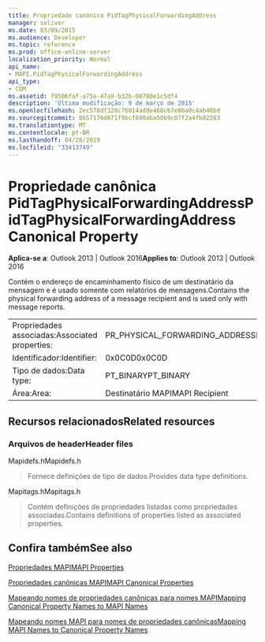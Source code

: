 ```yaml
---
title: Propriedade canônica PidTagPhysicalForwardingAddress
manager: soliver
ms.date: 03/09/2015
ms.audience: Developer
ms.topic: reference
ms.prod: office-online-server
localization_priority: Normal
api_name:
- MAPI.PidTagPhysicalForwardingAddress
api_type:
- COM
ms.assetid: f9506faf-a75a-47a9-b32b-00780e1c5df4
description: 'Última modificação: 9 de março de 2015'
ms.openlocfilehash: 2ec578df320c76014adde468cb7e86a0c4ab40bd
ms.sourcegitcommit: 8657170d071f9bcf680aba50b9c07f2a4fb82283
ms.translationtype: MT
ms.contentlocale: pt-BR
ms.lasthandoff: 04/28/2019
ms.locfileid: "33413749"
---
```

# <a name="pidtagphysicalforwardingaddress-canonical-property"></a><span data-ttu-id="b5a96-103">Propriedade canônica PidTagPhysicalForwardingAddress</span><span class="sxs-lookup"><span data-stu-id="b5a96-103">PidTagPhysicalForwardingAddress Canonical Property</span></span>

  
  
<span data-ttu-id="b5a96-104">**Aplica-se a**: Outlook 2013 | Outlook 2016</span><span class="sxs-lookup"><span data-stu-id="b5a96-104">**Applies to**: Outlook 2013 | Outlook 2016</span></span> 
  
<span data-ttu-id="b5a96-105">Contém o endereço de encaminhamento físico de um destinatário da mensagem e é usado somente com relatórios de mensagens.</span><span class="sxs-lookup"><span data-stu-id="b5a96-105">Contains the physical forwarding address of a message recipient and is used only with message reports.</span></span>
  
|||
|:-----|:-----|
|<span data-ttu-id="b5a96-106">Propriedades associadas:</span><span class="sxs-lookup"><span data-stu-id="b5a96-106">Associated properties:</span></span>  <br/> |<span data-ttu-id="b5a96-107">PR_PHYSICAL_FORWARDING_ADDRESS</span><span class="sxs-lookup"><span data-stu-id="b5a96-107">PR_PHYSICAL_FORWARDING_ADDRESS</span></span>  <br/> |
|<span data-ttu-id="b5a96-108">Identificador:</span><span class="sxs-lookup"><span data-stu-id="b5a96-108">Identifier:</span></span>  <br/> |<span data-ttu-id="b5a96-109">0x0C0D</span><span class="sxs-lookup"><span data-stu-id="b5a96-109">0x0C0D</span></span>  <br/> |
|<span data-ttu-id="b5a96-110">Tipo de dados:</span><span class="sxs-lookup"><span data-stu-id="b5a96-110">Data type:</span></span>  <br/> |<span data-ttu-id="b5a96-111">PT_BINARY</span><span class="sxs-lookup"><span data-stu-id="b5a96-111">PT_BINARY</span></span>  <br/> |
|<span data-ttu-id="b5a96-112">Área:</span><span class="sxs-lookup"><span data-stu-id="b5a96-112">Area:</span></span>  <br/> |<span data-ttu-id="b5a96-113">Destinatário MAPI</span><span class="sxs-lookup"><span data-stu-id="b5a96-113">MAPI Recipient</span></span>  <br/> |
   
## <a name="related-resources"></a><span data-ttu-id="b5a96-114">Recursos relacionados</span><span class="sxs-lookup"><span data-stu-id="b5a96-114">Related resources</span></span>

### <a name="header-files"></a><span data-ttu-id="b5a96-115">Arquivos de header</span><span class="sxs-lookup"><span data-stu-id="b5a96-115">Header files</span></span>

<span data-ttu-id="b5a96-116">Mapidefs.h</span><span class="sxs-lookup"><span data-stu-id="b5a96-116">Mapidefs.h</span></span>
  
> <span data-ttu-id="b5a96-117">Fornece definições de tipo de dados.</span><span class="sxs-lookup"><span data-stu-id="b5a96-117">Provides data type definitions.</span></span>
    
<span data-ttu-id="b5a96-118">Mapitags.h</span><span class="sxs-lookup"><span data-stu-id="b5a96-118">Mapitags.h</span></span>
  
> <span data-ttu-id="b5a96-119">Contém definições de propriedades listadas como propriedades associadas.</span><span class="sxs-lookup"><span data-stu-id="b5a96-119">Contains definitions of properties listed as associated properties.</span></span>
    
## <a name="see-also"></a><span data-ttu-id="b5a96-120">Confira também</span><span class="sxs-lookup"><span data-stu-id="b5a96-120">See also</span></span>



[<span data-ttu-id="b5a96-121">Propriedades MAPI</span><span class="sxs-lookup"><span data-stu-id="b5a96-121">MAPI Properties</span></span>](mapi-properties.md)
  
[<span data-ttu-id="b5a96-122">Propriedades canônicas MAPI</span><span class="sxs-lookup"><span data-stu-id="b5a96-122">MAPI Canonical Properties</span></span>](mapi-canonical-properties.md)
  
[<span data-ttu-id="b5a96-123">Mapeando nomes de propriedades canônicas para nomes MAPI</span><span class="sxs-lookup"><span data-stu-id="b5a96-123">Mapping Canonical Property Names to MAPI Names</span></span>](mapping-canonical-property-names-to-mapi-names.md)
  
[<span data-ttu-id="b5a96-124">Mapeando nomes MAPI para nomes de propriedades canônicas</span><span class="sxs-lookup"><span data-stu-id="b5a96-124">Mapping MAPI Names to Canonical Property Names</span></span>](mapping-mapi-names-to-canonical-property-names.md)

